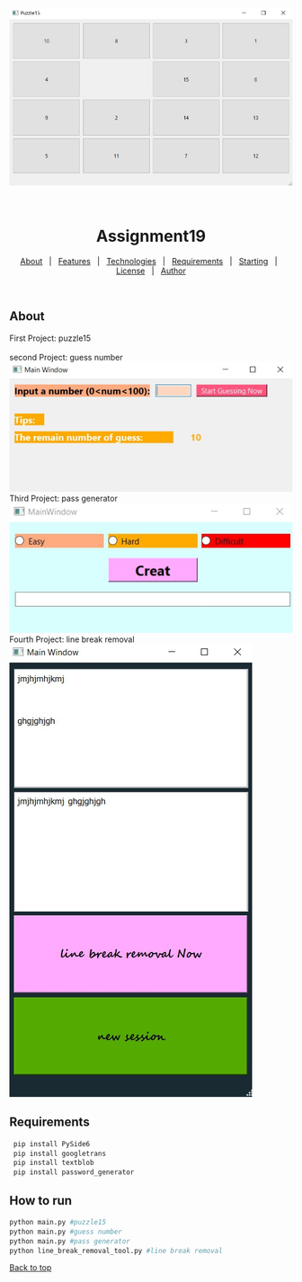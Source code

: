 <div align="center" id="top"> 
  <img src="output\Screenshot 2024-06-07 215546.jpg" alt="Assignment19" />

  &#xa0;

  <!-- <a href="https://assignment19.netlify.app">Demo</a> -->
</div>

<h1 align="center">Assignment19</h1>

<!-- <p align="center">
  <img alt="Github top language" src="https://img.shields.io/github/languages/top/{{YOUR_GITHUB_USERNAME}}/assignment19?color=56BEB8">

  <img alt="Github language count" src="https://img.shields.io/github/languages/count/{{YOUR_GITHUB_USERNAME}}/assignment19?color=56BEB8">

  <img alt="Repository size" src="https://img.shields.io/github/repo-size/{{YOUR_GITHUB_USERNAME}}/assignment19?color=56BEB8">

  <img alt="License" src="https://img.shields.io/github/license/{{YOUR_GITHUB_USERNAME}}/assignment19?color=56BEB8"> -->

  <!-- <img alt="Github issues" src="https://img.shields.io/github/issues/{{YOUR_GITHUB_USERNAME}}/assignment19?color=56BEB8" /> -->

  <!-- <img alt="Github forks" src="https://img.shields.io/github/forks/{{YOUR_GITHUB_USERNAME}}/assignment19?color=56BEB8" /> -->

  <!-- <img alt="Github stars" src="https://img.shields.io/github/stars/{{YOUR_GITHUB_USERNAME}}/assignment19?color=56BEB8" /> -->
</p>

<!-- Status -->

<!-- <h4 align="center"> 
	🚧  Assignment19 🚀 Under construction...  🚧
</h4> 

<hr> -->

<p align="center">
  <a href="#dart-about">About</a> &#xa0; | &#xa0; 
  <a href="#sparkles-features">Features</a> &#xa0; | &#xa0;
  <a href="#rocket-technologies">Technologies</a> &#xa0; | &#xa0;
  <a href="#white_check_mark-requirements">Requirements</a> &#xa0; | &#xa0;
  <a href="#checkered_flag-starting">Starting</a> &#xa0; | &#xa0;
  <a href="#memo-license">License</a> &#xa0; | &#xa0;
  <a href="https://github.com/{{YOUR_GITHUB_USERNAME}}" target="_blank">Author</a>
</p>

<br>

## About ##

First Project: puzzle15<br />
<br />second Project: guess number<br />
<img src="output\Screenshot 2024-06-29 193004.jpg" alt="Assignment19" />
<br />Third Project: pass generator<br />
<img src="output\Screenshot 2024-06-29 193032.jpg" alt="Assignment19" />
<br />Fourth Project: line break removal<br />
<img src="output\Screenshot 2024-06-29 192814.jpg" alt="Assignment19" />
<!-- 
## :sparkles: Features ##

:heavy_check_mark: Feature 1;\
:heavy_check_mark: Feature 2;\
:heavy_check_mark: Feature 3; -->

<!-- ## :rocket: Technologies ##

The following tools were used in this project:

- [Expo](https://expo.io/)
- [Node.js](https://nodejs.org/en/)
- [React](https://pt-br.reactjs.org/)
- [React Native](https://reactnative.dev/)
- [TypeScript](https://www.typescriptlang.org/) -->

<!-- ## :white_check_mark: Requirements ##

Before starting :checkered_flag:, you need to have [Git](https://git-scm.com) and [Node](https://nodejs.org/en/) installed. -->

<!-- ## :checkered_flag: Starting ## -->

## Requirements ##

```bash
 pip install PySide6
 pip install googletrans
 pip install textblob
 pip install password_generator 
```

## How to run
```bash
python main.py #puzzle15
python main.py #guess number
python main.py #pass generator
python line_break_removal_tool.py #line break removal
```
<!-- 
# The server will initialize in the <http://localhost:3000>
``` -->

<!-- ## :memo: License ##

This project is under license from MIT. For more details, see the [LICENSE](LICENSE.md) file.


Made with :heart: by <a href="https://github.com/{{YOUR_GITHUB_USERNAME}}" target="_blank">{{YOUR_NAME}}</a>

&#xa0; -->

<a href="#top">Back to top</a>
